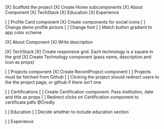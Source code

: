 [X] Scaffold the project
    [X] Create Home subcomponents
        [X] About Component
        [X] TechStack
        [X] Education
        [X] Experience

[ ] Profile Card component
    [X] Create components for social icons
    [ ] Change demo profile picture
    [ ] Change font
    [ ] Match button gradient to app color scheme

[X] About Component
    [X] Write description

[X] TechStack
    [X] Create responsive grid. Each technology is a square in the grid 
    [X] Create Technology component (pass name, description and icon as props)

[ ] Projects component
    [X] Create RecentProject component
    [ ] Projects must be fetched from Github
    [ ] Clicking the project should redirect users 
        to the the project page, or github if there isn't one
        

[ ] Certifications
    [ ] Create Certification component. Pass institution, date and title as props
    [ ] Redirect clicks on Certification component to certificate pdfs @Credly

[ ] Education
    [ ] Decide whether to include education section

[ ] Experience




